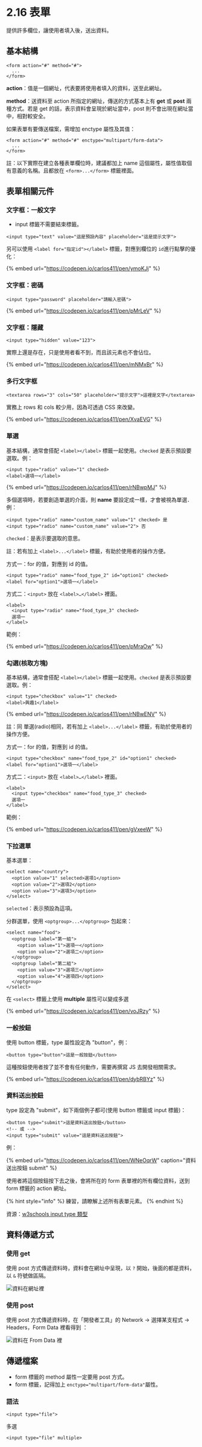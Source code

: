 # 2.16 表單

提供許多欄位，讓使用者填入後，送出資料。

## 基本結構

```markup
<form action="#" method="#">
  ...
</form>
```

**action**：值是一個網址，代表要將使用者填入的資料，送至此網址。

**method**：送資料至 action 所指定的網址，傳送的方式基本上有 **get** 或 **post** 兩種方式。若是 get 的話，表示資料會呈現於網址當中，post 則不會出現在網址當中，相對較安全。

如果表單有要傳送檔案，需增加 enctype 屬性及其值：

```markup
<form action="#" method="#" enctype="multipart/form-data">
  ...
</form>
```

註：以下實際在建立各種表單欄位時，建議都加上 name 這個屬性，屬性值取個有意義的名稱。且都放在 `<form>...</form>` 標籤裡面。

## 表單相關元件

### 文字框：一般文字

* input 標籤不需要結束標籤。

```markup
<input type="text" value="這是預設內容" placeholder="這是提示文字">
```

另可以使用 `<label for="指定id"></label>` 標籤，對應到欄位的 `id`進行點擊的優化：

{% embed url="https://codepen.io/carlos411/pen/ymoKJj" %}

### 文字框：密碼

```markup
<input type="password" placeholder="請輸入密碼">
```

{% embed url="https://codepen.io/carlos411/pen/pMrLeV" %}

### 文字框：隱藏

```markup
<input type="hidden" value="123">
```

實際上還是存在，只是使用者看不到，而且該元素也不會佔位。

{% embed url="https://codepen.io/carlos411/pen/mNMxBr" %}

### 多行文字框

```markup
<textarea rows="3" cols="50" placeholder="提示文字">這裡是文字</textarea>
```

實務上 rows 和 cols 較少用，因為可透過 CSS 來改變。

{% embed url="https://codepen.io/carlos411/pen/XvaEVG" %}

### 單選

基本結構，通常會搭配 `<label></label>` 標籤一起使用。`checked` 是表示預設要選取。例：

```markup
<input type="radio" value="1" checked>
<label>選項一</label>
```

{% embed url="https://codepen.io/carlos411/pen/rNBwpMJ" %}

多個選項時，若要創造單選的介面，則 **name** 要設定成一樣，才會被視為單選．例：

```markup
<input type="radio" name="custom_name" value="1" checked> 是
<input type="radio" name="custom_name" value="2"> 否
```

`checked`：是表示要選取的意思。

註：若有加上 `<label>...</label>` 標籤，有助於使用者的操作方便。

方式一：for 的值，對應到 id 的值。

```markup
<input type="radio" name="food_type_2" id="option1" checked>
<label for="option1">選項一</label>
```

方式二：`<input>` 放在 `<label>…</label>` 裡面。

```markup
<label>
  <input type="radio" name="food_type_3" checked>
  選項一
</label>
```

範例：

{% embed url="https://codepen.io/carlos411/pen/pMraOw" %}

### 勾選\(核取方塊\)

基本結構，通常會搭配 `<label></label>` 標籤一起使用。`checked` 是表示預設要選取。例：

```markup
<input type="checkbox" value="1" checked>
<label>興趣1</label>
```

{% embed url="https://codepen.io/carlos411/pen/rNBwENV" %}

註：同 單選\(radio\)相同，若有加上 `<label>...</label>` 標籤，有助於使用者的操作方便。

方式一：for 的值，對應到 id 的值。

```markup
<input type="checkbox" name="food_type_2" id="option1" checked>
<label for="option1">選項一</label>
```

方式二：`<input>` 放在 `<label>…</label>` 裡面。

```markup
<label>
  <input type="checkbox" name="food_type_3" checked>
  選項一
</label>
```

範例：

{% embed url="https://codepen.io/carlos411/pen/gVxeeW" %}

### 下拉選單

基本選單：

```markup
<select name="country">
  <option value="1" selected>選項1</option>
  <option value="2">選項2</option>
  <option value="3">選項3</option>
</select>
```

`selected`：表示預設為這項。

分群選單，使用 `<optgroup>...</optgroup>` 包起來：

```markup
<select name="food">
  <optgroup label="第一組">
    <option value="1">選項一</option>
    <option value="2">選項二</option>
  </optgroup>
  <optgroup label="第二組">
    <option value="3">選項三</option>
    <option value="4">選項四</option>
  </optgroup>
</select>
```

在 `<select>` 標籤上使用 **multiple** 屬性可以變成多選

{% embed url="https://codepen.io/carlos411/pen/voJRzy" %}

### 一般按鈕

使用 button 標籤，type 屬性設定為 "button"，例：

```markup
<button type="button">這是一般按鈕</button>
```

這種按鈕使用者按了並不會有任何動作，需要再撰寫 JS 去開發相關需求。

{% embed url="https://codepen.io/carlos411/pen/dybRBYz" %}



### 資料送出按鈕

type 設定為 "submit"，如下兩個例子都可\(使用 button 標籤或 input 標籤\)：

```markup
<button type="submit">這是資料送出按鈕</button>
<!-- 或 -->
<input type="submit" value="這是資料送出按鈕">
```

例：

{% embed url="https://codepen.io/carlos411/pen/WNeOqrW" caption="資料送出按鈕 submit" %}

使用者將這個按鈕按下去之後，會將所在的 form 表單裡的所有欄位資料，送到 form 標籤的 action 網址。



{% hint style="info" %}
練習，請瞭解上述所有表單元素。
{% endhint %}

資源：[w3schools input type 類型](https://www.w3schools.com/html/html_form_input_types.asp)

## 資料傳遞方式

### 使用 get 

使用 post 方式傳遞資料時，資料會在網址中呈現，以 `?` 開始，後面的都是資料，以 `&` 符號做區隔。

![&#x8CC7;&#x6599;&#x5728;&#x7DB2;&#x5740;&#x88E1;](../.gitbook/assets/form_get_test.png)

### 使用 post

使用 post 方式傳遞資料時，在「開發者工具」的 Network → 選擇某支程式 → Headers，Form Data 裡看得到 ：

![&#x8CC7;&#x6599;&#x5728; From Data &#x88E1;](../.gitbook/assets/form_post_test.png)

## 傳遞檔案

* form 標籤的 method 屬性一定要用 post 方式。
* form 標籤，記得加上 `enctype="multipart/form-data"`屬性。

### 語法

```markup
<input type="file">
```

多選

```markup
<input type="file" multiple>
```



